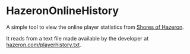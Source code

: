 # HazeronOnlineHistory

A simple tool to view the online player statistics from [Shores of Hazeron](http://www.hazeron.com/).

It reads from a text file made available by the developer at [hazeron.com/playerhistory.txt](http://www.hazeron.com/playerhistory.txt).
